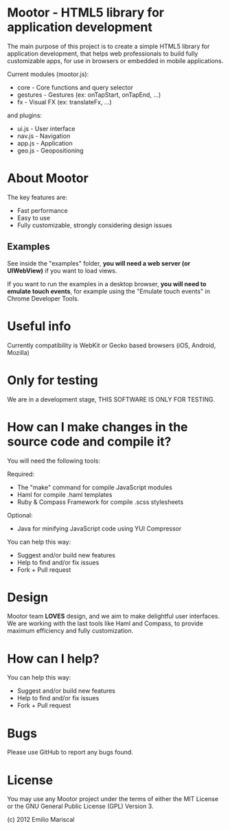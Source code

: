 
# Mootor - HTML5 library for application development

The main purpose of this project is to create a simple HTML5 library for application development, that helps web professionals to build fully customizable apps, for use in browsers or embedded in mobile applications.

Current modules (mootor.js):

* core - Core functions and query selector
* gestures - Gestures (ex: onTapStart, onTapEnd, ...)
* fx - Visual FX (ex: translateFx, ...)

and plugins:

* ui.js - User interface
* nav.js - Navigation
* app.js - Application
* geo.js - Geopositioning

# About Mootor

The key features are:

* Fast performance
* Easy to use
* Fully customizable, strongly considering design issues

## Examples

See inside the "examples" folder, **you will need a web server (or UIWebView)** if you want to load views. 

If you want to run the examples in a desktop browser, **you will need to emulate touch events**, for example using the "Emulate touch events" in Chrome Developer Tools.

# Useful info

Currently compatibility is WebKit or Gecko based browsers (iOS, Android, Mozilla)

# Only for testing

We are in a development stage, THIS SOFTWARE IS ONLY FOR TESTING.

# How can I make changes in the source code and compile it?

You will need the following tools:

Required:

* The "make" command for compile JavaScript modules
* Haml for compile .haml templates
* Ruby & Compass Framework for compile .scss stylesheets

Optional:

* Java for minifying JavaScript code using YUI Compressor 

You can help this way:

* Suggest and/or build new features
* Help to find and/or fix issues
* Fork + Pull request

# Design

Mootor team **LOVES** design, and we aim to make delightful user interfaces. 
We are working with the last tools like Haml and Compass, to provide maximum 
efficiency and fully customization.

# How can I help?

You can help this way:

* Suggest and/or build new features
* Help to find and/or fix issues
* Fork + Pull request

# Bugs

Please use GitHub to report any bugs found. 

# License

You may use any Mootor project under the terms of either the MIT License or the GNU General Public License (GPL) Version 3.

(c) 2012 Emilio Mariscal
